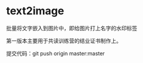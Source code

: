 # text2image


批量将文字嵌入到图片中，即给图片打上名字的水印标签

第一版本主要用于共读训练营的结业证书制作上。

提交代码：git push origin master:master